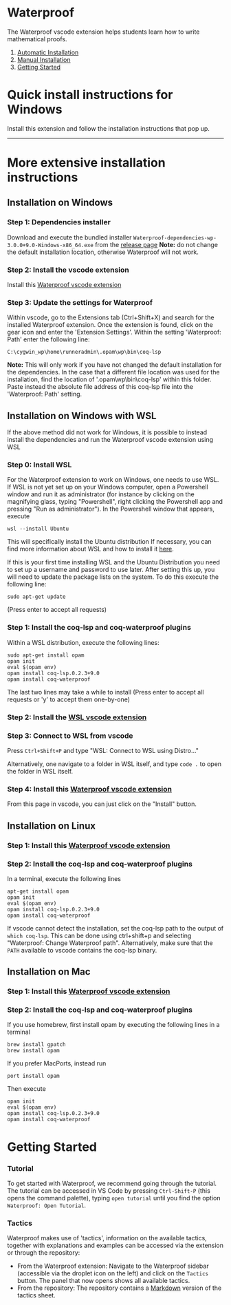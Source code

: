 # Waterproof

The Waterproof vscode extension helps students learn how to write mathematical proofs.

1. [Automatic Installation](#quick-install-instructions-for-windows)
2. [Manual Installation](#more-extensive-installation-instructions)
3. [Getting Started](#getting-started)

# Quick install instructions for Windows

Install this extension and follow the installation instructions that pop up.

---

# More extensive installation instructions

## Installation on Windows

### Step 1: Dependencies installer
Download and execute the bundled installer `Waterproof-dependencies-wp-3.0.0+9.0-Windows-x86_64.exe` from the [release page](https://github.com/impermeable/waterproof-dependencies-installer/releases/tag/wp-3.0.0%2B9.0)
**Note:** do not change the default installation location, otherwise Waterproof will not work.

### Step 2: Install the vscode extension
Install this [Waterproof vscode extension](https://marketplace.visualstudio.com/items?itemName=waterproof-tue.waterproof)

### Step 3: Update the settings for Waterproof
Within vscode, go to the Extensions tab (Ctrl+Shift+X) and search for the installed Waterproof extension. Once the extension is found, click on the gear icon and enter the 'Extension Settings'.
Within the setting 'Waterproof: Path' enter the following line:

```
C:\cygwin_wp\home\runneradmin\.opam\wp\bin\coq-lsp
```

**Note:** This will only work if you have not changed the default installation for the dependencies.
In the case that a different file location was used for the installation, find the location of '.opam\wp\bin\coq-lsp' within this folder. Paste instead the absolute file address of this coq-lsp file into the 'Waterproof: Path' setting.



## Installation on Windows with WSL

If the above method did not work for Windows, it is possible to instead install the dependencies and run the Waterproof vscode extension using WSL

### Step 0: Install WSL

For the Waterproof extension to work on Windows, one needs to use WSL. If WSL is not yet set up on your Windows computer, open a Powershell window and run it as administrator (for instance by clicking on the magnifying glass, typing "Powershell", right clicking the Powershell app and pressing "Run as administrator"). In the Powershell window that appears, execute

```
wsl --install Ubuntu
```

This will specifically install the Ubuntu distribution
If necessary, you can find more information about WSL and how to install it [here](https://learn.microsoft.com/en-us/windows/wsl/install).

If this is your first time installing WSL and the Ubuntu Distribution you need to set up a username and password to use later. After setting this up, you will need to update the package lists on the system. To do this execute the following line:

```
sudo apt-get update
```

(Press enter to accept all requests)

### Step 1: Install the coq-lsp and coq-waterproof plugins

Within a WSL distribution, execute the following lines:

```
sudo apt-get install opam
opam init
eval $(opam env)
opam install coq-lsp.0.2.3+9.0
opam install coq-waterproof
```

The last two lines may take a while to install
(Press enter to accept all requests or 'y' to accept them one-by-one)

### Step 2: Install the [WSL vscode extension](https://marketplace.visualstudio.com/items?itemName=ms-vscode-remote.remote-wsl)

### Step 3: Connect to WSL from vscode

Press `Ctrl+Shift+P` and type "WSL: Connect to WSL using Distro..."

Alternatively, one navigate to a folder in WSL itself, and type `code .` to open the folder in WSL itself.

### Step 4: Install this [Waterproof vscode extension](https://marketplace.visualstudio.com/items?itemName=waterproof-tue.waterproof)

From this page in vscode, you can just click on the "Install" button.



## Installation on Linux

### Step 1: Install this [Waterproof vscode extension](https://marketplace.visualstudio.com/items?itemName=waterproof-tue.waterproof)

### Step 2: Install the coq-lsp and coq-waterproof plugins

In a terminal, execute the following lines

```
apt-get install opam
opam init
eval $(opam env)
opam install coq-lsp.0.2.3+9.0
opam install coq-waterproof
```

If vscode cannot detect the installation, set the coq-lsp path to the output of `which coq-lsp`. This can be done
using ctrl+shift+p and selecting "Waterproof: Change Waterproof path".
Alternatively, make sure that the `PATH` available to vscode contains the coq-lsp binary.

## Installation on Mac

### Step 1: Install this [Waterproof vscode extension](https://marketplace.visualstudio.com/items?itemName=waterproof-tue.waterproof)

### Step 2: Install the coq-lsp and coq-waterproof plugins

If you use homebrew, first install opam by executing the following lines in a terminal

```
brew install gpatch
brew install opam
```

If you prefer MacPorts, instead run
```
port install opam
```

Then execute

```
opam init
eval $(opam env)
opam install coq-lsp.0.2.3+9.0
opam install coq-waterproof
```

# Getting Started

### Tutorial
To get started with Waterproof, we recommend going through the tutorial. The tutorial can be accessed in VS Code by pressing `Ctrl-Shift-P` (this opens the command palette), typing `open tutorial` until you find the option `Waterproof: Open Tutorial`.

### Tactics
Waterproof makes use of 'tactics', information on the available tactics, together with explanations and examples can be accessed via the extension or through the repository:

* From the Waterproof extension: Navigate to the Waterproof sidebar (accessible via the droplet icon on the left) and click on the `Tactics` button. The panel that now opens shows all available tactics.
* From the repository: The repository contains a [Markdown](/docs/tactics-sheet.md) version of the tactics sheet.
